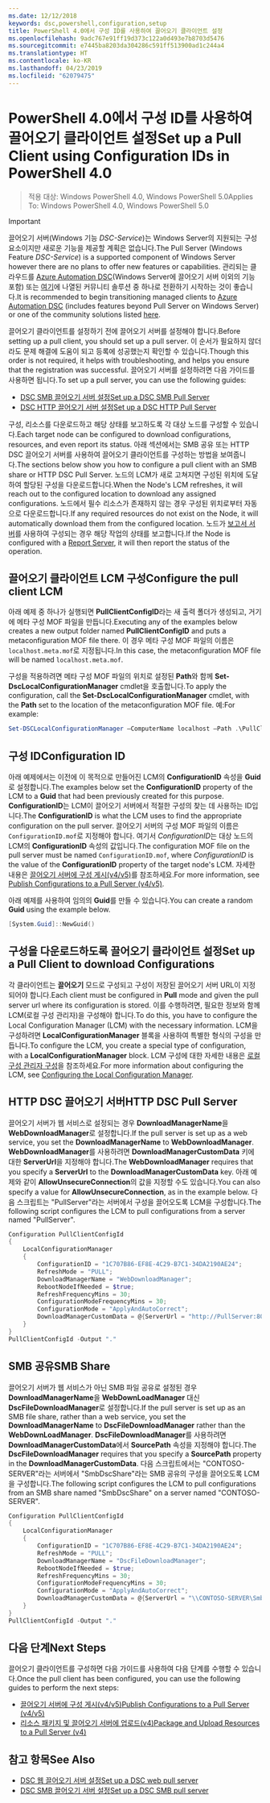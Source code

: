 ```yaml
---
ms.date: 12/12/2018
keywords: dsc,powershell,configuration,setup
title: PowerShell 4.0에서 구성 ID를 사용하여 끌어오기 클라이언트 설정
ms.openlocfilehash: 9adc767e91ff19d373c122a0d493e7b8703d5476
ms.sourcegitcommit: e7445ba8203da304286c591ff513900ad1c244a4
ms.translationtype: HT
ms.contentlocale: ko-KR
ms.lasthandoff: 04/23/2019
ms.locfileid: "62079475"
---
```

# <a name="set-up-a-pull-client-using-configuration-ids-in-powershell-40"></a><span data-ttu-id="348fd-103">PowerShell 4.0에서 구성 ID를 사용하여 끌어오기 클라이언트 설정</span><span class="sxs-lookup"><span data-stu-id="348fd-103">Set up a Pull Client using Configuration IDs in PowerShell 4.0</span></span>

><span data-ttu-id="348fd-104">적용 대상: Windows PowerShell 4.0, Windows PowerShell 5.0</span><span class="sxs-lookup"><span data-stu-id="348fd-104">Applies To: Windows PowerShell 4.0, Windows PowerShell 5.0</span></span>

> [!IMPORTANT]
> <span data-ttu-id="348fd-105">끌어오기 서버(Windows 기능 *DSC-Service*)는 Windows Server의 지원되는 구성 요소이지만 새로운 기능을 제공할 계획은 없습니다.</span><span class="sxs-lookup"><span data-stu-id="348fd-105">The Pull Server (Windows Feature *DSC-Service*) is a supported component of Windows Server however there are no plans to offer new features or capabilities.</span></span> <span data-ttu-id="348fd-106">관리되는 클라우드를 [Azure Automation DSC](/azure/automation/automation-dsc-getting-started)(Windows Server에 끌어오기 서버 이외의 기능 포함) 또는 [여기](pullserver.md#community-solutions-for-pull-service)에 나열된 커뮤니티 솔루션 중 하나로 전환하기 시작하는 것이 좋습니다.</span><span class="sxs-lookup"><span data-stu-id="348fd-106">It is recommended to begin transitioning managed clients to [Azure Automation DSC](/azure/automation/automation-dsc-getting-started) (includes features beyond Pull Server on Windows Server) or one of the community solutions listed [here](pullserver.md#community-solutions-for-pull-service).</span></span>

<span data-ttu-id="348fd-107">끌어오기 클라이언트를 설정하기 전에 끌어오기 서버를 설정해야 합니다.</span><span class="sxs-lookup"><span data-stu-id="348fd-107">Before setting up a pull client, you should set up a pull server.</span></span> <span data-ttu-id="348fd-108">이 순서가 필요하지 않더라도 문제 해결에 도움이 되고 등록에 성공했는지 확인할 수 있습니다.</span><span class="sxs-lookup"><span data-stu-id="348fd-108">Though this order is not required, it helps with troubleshooting, and helps you ensure that the registration was successful.</span></span> <span data-ttu-id="348fd-109">끌어오기 서버를 설정하려면 다음 가이드를 사용하면 됩니다.</span><span class="sxs-lookup"><span data-stu-id="348fd-109">To set up a pull server, you can use the following guides:</span></span>

- [<span data-ttu-id="348fd-110">DSC SMB 끌어오기 서버 설정</span><span class="sxs-lookup"><span data-stu-id="348fd-110">Set up a DSC SMB Pull Server</span></span>](pullServerSmb.md)
- [<span data-ttu-id="348fd-111">DSC HTTP 끌어오기 서버 설정</span><span class="sxs-lookup"><span data-stu-id="348fd-111">Set up a DSC HTTP Pull Server</span></span>](pullServer.md)

<span data-ttu-id="348fd-112">구성, 리소스를 다운로드하고 해당 상태를 보고하도록 각 대상 노드를 구성할 수 있습니다.</span><span class="sxs-lookup"><span data-stu-id="348fd-112">Each target node can be configured to download configurations, resources, and even report its status.</span></span> <span data-ttu-id="348fd-113">아래 섹션에서는 SMB 공유 또는 HTTP DSC 끌어오기 서버를 사용하여 끌어오기 클라이언트를 구성하는 방법을 보여줍니다.</span><span class="sxs-lookup"><span data-stu-id="348fd-113">The sections below show you how to configure a pull client with an SMB share or HTTP DSC Pull Server.</span></span> <span data-ttu-id="348fd-114">노드의 LCM가 새로 고쳐지면 구성된 위치에 도달하여 할당된 구성을 다운로드합니다.</span><span class="sxs-lookup"><span data-stu-id="348fd-114">When the Node's LCM refreshes, it will reach out to the configured location to download any assigned configurations.</span></span> <span data-ttu-id="348fd-115">노드에서 필수 리소스가 존재하지 않는 경우 구성된 위치로부터 자동으로 다운로드합니다.</span><span class="sxs-lookup"><span data-stu-id="348fd-115">If any required resources do not exist on the Node, it will automatically download them from the configured location.</span></span> <span data-ttu-id="348fd-116">노드가 [보고서 서버](reportServer.md)를 사용하여 구성되는 경우 해당 작업의 상태를 보고합니다.</span><span class="sxs-lookup"><span data-stu-id="348fd-116">If the Node is configured with a [Report Server](reportServer.md), it will then report the status of the operation.</span></span>

## <a name="configure-the-pull-client-lcm"></a><span data-ttu-id="348fd-117">끌어오기 클라이언트 LCM 구성</span><span class="sxs-lookup"><span data-stu-id="348fd-117">Configure the pull client LCM</span></span>

<span data-ttu-id="348fd-118">아래 예제 중 하나가 실행되면 **PullClientConfigID**라는 새 출력 폴더가 생성되고, 거기에 메타 구성 MOF 파일을 만듭니다.</span><span class="sxs-lookup"><span data-stu-id="348fd-118">Executing any of the examples below creates a new output folder named **PullClientConfigID** and puts a metaconfiguration MOF file there.</span></span> <span data-ttu-id="348fd-119">이 경우 메타 구성 MOF 파일의 이름은 `localhost.meta.mof`로 지정됩니다.</span><span class="sxs-lookup"><span data-stu-id="348fd-119">In this case, the metaconfiguration MOF file will be named `localhost.meta.mof`.</span></span>

<span data-ttu-id="348fd-120">구성을 적용하려면 메타 구성 MOF 파일의 위치로 설정된 **Path**와 함께 **Set-DscLocalConfigurationManager** cmdlet을 호출합니다.</span><span class="sxs-lookup"><span data-stu-id="348fd-120">To apply the configuration, call the **Set-DscLocalConfigurationManager** cmdlet, with the **Path** set to the location of the metaconfiguration MOF file.</span></span> <span data-ttu-id="348fd-121">예:</span><span class="sxs-lookup"><span data-stu-id="348fd-121">For example:</span></span>

```powershell
Set-DSCLocalConfigurationManager –ComputerName localhost –Path .\PullClientConfigId –Verbose.
```

## <a name="configuration-id"></a><span data-ttu-id="348fd-122">구성 ID</span><span class="sxs-lookup"><span data-stu-id="348fd-122">Configuration ID</span></span>

<span data-ttu-id="348fd-123">아래 예제에서는 이전에 이 목적으로 만들어진 LCM의 **ConfigurationID** 속성을 **Guid**로 설정합니다.</span><span class="sxs-lookup"><span data-stu-id="348fd-123">The examples below set the **ConfigurationID** property of the LCM to a **Guid** that had been previously created for this purpose.</span></span> <span data-ttu-id="348fd-124">**ConfigurationID**는 LCM이 끌어오기 서버에서 적절한 구성의 찾는 데 사용하는 ID입니다.</span><span class="sxs-lookup"><span data-stu-id="348fd-124">The **ConfigurationID** is what the LCM uses to find the appropriate configuration on the pull server.</span></span> <span data-ttu-id="348fd-125">끌어오기 서버의 구성 MOF 파일의 이름은 `ConfigurationID.mof`로 지정해야 합니다. 여기서 *ConfigurationID*는 대상 노드의 LCM의 **ConfigurationID** 속성의 값입니다.</span><span class="sxs-lookup"><span data-stu-id="348fd-125">The configuration MOF file on the pull server must be named `ConfigurationID.mof`, where *ConfigurationID* is the value of the **ConfigurationID** property of the target node's LCM.</span></span> <span data-ttu-id="348fd-126">자세한 내용은 [끌어오기 서버에 구성 게시(v4/v5)](publishConfigs.md)를 참조하세요.</span><span class="sxs-lookup"><span data-stu-id="348fd-126">For more information, see [Publish Configurations to a Pull Server (v4/v5)](publishConfigs.md).</span></span>

<span data-ttu-id="348fd-127">아래 예제를 사용하여 임의의 **Guid**를 만들 수 있습니다.</span><span class="sxs-lookup"><span data-stu-id="348fd-127">You can create a random **Guid** using the example below.</span></span>

```powershell
[System.Guid]::NewGuid()
```

## <a name="set-up-a-pull-client-to-download-configurations"></a><span data-ttu-id="348fd-128">구성을 다운로드하도록 끌어오기 클라이언트 설정</span><span class="sxs-lookup"><span data-stu-id="348fd-128">Set up a Pull Client to download Configurations</span></span>

<span data-ttu-id="348fd-129">각 클라이언트는 **끌어오기** 모드로 구성되고 구성이 저장된 끌어오기 서버 URL이 지정되어야 합니다.</span><span class="sxs-lookup"><span data-stu-id="348fd-129">Each client must be configured in **Pull** mode and given the pull server url where its configuration is stored.</span></span> <span data-ttu-id="348fd-130">이를 수행하려면, 필요한 정보와 함께 LCM(로컬 구성 관리자)을 구성해야 합니다.</span><span class="sxs-lookup"><span data-stu-id="348fd-130">To do this, you have to configure the Local Configuration Manager (LCM) with the necessary information.</span></span> <span data-ttu-id="348fd-131">LCM을 구성하려면 **LocalConfigurationManager** 블록을 사용하여 특별한 형식의 구성을 만듭니다.</span><span class="sxs-lookup"><span data-stu-id="348fd-131">To configure the LCM, you create a special type of configuration, with a **LocalConfigurationManager** block.</span></span> <span data-ttu-id="348fd-132">LCM 구성에 대한 자세한 내용은 [로컬 구성 관리자 구성](../managing-nodes/metaConfig4.md)을 참조하세요.</span><span class="sxs-lookup"><span data-stu-id="348fd-132">For more information about configuring the LCM, see [Configuring the Local Configuration Manager](../managing-nodes/metaConfig4.md).</span></span>

## <a name="http-dsc-pull-server"></a><span data-ttu-id="348fd-133">HTTP DSC 끌어오기 서버</span><span class="sxs-lookup"><span data-stu-id="348fd-133">HTTP DSC Pull Server</span></span>

<span data-ttu-id="348fd-134">끌어오기 서버가 웹 서비스로 설정되는 경우 **DownloadManagerName**을 **WebDownloadManager**로 설정합니다.</span><span class="sxs-lookup"><span data-stu-id="348fd-134">If the pull server is set up as a web service, you set the **DownloadManagerName** to **WebDownloadManager**.</span></span> <span data-ttu-id="348fd-135">**WebDownloadManager**를 사용하려면 **DownloadManagerCustomData** 키에 대한 **ServerUrl**을 지정해야 합니다.</span><span class="sxs-lookup"><span data-stu-id="348fd-135">The **WebDownloadManager** requires that you specify a **ServerUrl** to the **DownloadManagerCustomData** key.</span></span> <span data-ttu-id="348fd-136">아래 예제와 같이 **AllowUnsecureConnection**의 값을 지정할 수도 있습니다.</span><span class="sxs-lookup"><span data-stu-id="348fd-136">You can also specify a value for **AllowUnsecureConnection**, as in the example below.</span></span> <span data-ttu-id="348fd-137">다음 스크립트는 "PullServer"라는 서버에서 구성을 끌어오도록 LCM을 구성합니다.</span><span class="sxs-lookup"><span data-stu-id="348fd-137">The following script configures the LCM to pull configurations from a server named "PullServer".</span></span>

```powershell
Configuration PullClientConfigId
{
    LocalConfigurationManager
    {
        ConfigurationID = "1C707B86-EF8E-4C29-B7C1-34DA2190AE24";
        RefreshMode = "PULL";
        DownloadManagerName = "WebDownloadManager";
        RebootNodeIfNeeded = $true;
        RefreshFrequencyMins = 30;
        ConfigurationModeFrequencyMins = 30;
        ConfigurationMode = "ApplyAndAutoCorrect";
        DownloadManagerCustomData = @{ServerUrl = "http://PullServer:8080/PSDSCPullServer/PSDSCPullServer.svc"; AllowUnsecureConnection = “TRUE”}
    }
}
PullClientConfigId -Output "."
```

## <a name="smb-share"></a><span data-ttu-id="348fd-138">SMB 공유</span><span class="sxs-lookup"><span data-stu-id="348fd-138">SMB Share</span></span>

<span data-ttu-id="348fd-139">끌어오기 서버가 웹 서비스가 아닌 SMB 파일 공유로 설정된 경우 **DownloadManagerName**을 **WebDownLoadManager** 대신 **DscFileDownloadManager**로 설정합니다.</span><span class="sxs-lookup"><span data-stu-id="348fd-139">If the pull server is set up as an SMB file share, rather than a web service, you set the **DownloadManagerName** to **DscFileDownloadManager** rather than the **WebDownLoadManager**.</span></span> <span data-ttu-id="348fd-140">**DscFileDownloadManager**를 사용하려면 **DownloadManagerCustomData**에서 **SourcePath** 속성을 지정해야 합니다.</span><span class="sxs-lookup"><span data-stu-id="348fd-140">The **DscFileDownloadManager** requires that you specify a **SourcePath** property in the **DownloadManagerCustomData**.</span></span> <span data-ttu-id="348fd-141">다음 스크립트에서는 "CONTOSO-SERVER"라는 서버에서 "SmbDscShare"라는 SMB 공유의 구성을 끌어오도록 LCM을 구성합니다.</span><span class="sxs-lookup"><span data-stu-id="348fd-141">The following script configures the LCM to pull configurations from an SMB share named "SmbDscShare" on a server named "CONTOSO-SERVER".</span></span>

```powershell
Configuration PullClientConfigId
{
    LocalConfigurationManager
    {
        ConfigurationID = "1C707B86-EF8E-4C29-B7C1-34DA2190AE24";
        RefreshMode = "PULL";
        DownloadManagerName = "DscFileDownloadManager";
        RebootNodeIfNeeded = $true;
        RefreshFrequencyMins = 30;
        ConfigurationModeFrequencyMins = 30;
        ConfigurationMode = "ApplyAndAutoCorrect";
        DownloadManagerCustomData = @{ServerUrl = "\\CONTOSO-SERVER\SmbDscShare"}
    }
}
PullClientConfigId -Output "."
```

## <a name="next-steps"></a><span data-ttu-id="348fd-142">다음 단계</span><span class="sxs-lookup"><span data-stu-id="348fd-142">Next Steps</span></span>

<span data-ttu-id="348fd-143">끌어오기 클라이언트를 구성하면 다음 가이드를 사용하여 다음 단계를 수행할 수 있습니다.</span><span class="sxs-lookup"><span data-stu-id="348fd-143">Once the pull client has been configured, you can use the following guides to perform the next steps:</span></span>

- [<span data-ttu-id="348fd-144">끌어오기 서버에 구성 게시(v4/v5)</span><span class="sxs-lookup"><span data-stu-id="348fd-144">Publish Configurations to a Pull Server (v4/v5)</span></span>](publishConfigs.md)
- [<span data-ttu-id="348fd-145">리소스 패키지 및 끌어오기 서버에 업로드(v4)</span><span class="sxs-lookup"><span data-stu-id="348fd-145">Package and Upload Resources to a Pull Server (v4)</span></span>](package-upload-resources.md)

## <a name="see-also"></a><span data-ttu-id="348fd-146">참고 항목</span><span class="sxs-lookup"><span data-stu-id="348fd-146">See Also</span></span>

- [<span data-ttu-id="348fd-147">DSC 웹 끌어오기 서버 설정</span><span class="sxs-lookup"><span data-stu-id="348fd-147">Set up a DSC web pull server</span></span>](pullServer.md)
- [<span data-ttu-id="348fd-148">DSC SMB 끌어오기 서버 설정</span><span class="sxs-lookup"><span data-stu-id="348fd-148">Set up a DSC SMB pull server</span></span>](pullServerSMB.md)
